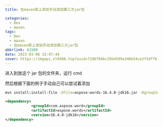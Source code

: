 ```yaml
---
title: 在maven库上添加手动添加第三方jar包

categories:
  - Dev
  - maven
tags:
  - Dev
  - maven
  - 在maven库上添加手动添加第三方jar包
abbrlink: 61509
date: 2023-03-06 15:47:44
cover: https://imgapi.xl0408.top?uuid=72d6f84bc25b4599a346b54ce2f3dffb
---
```


进入到放这个 jar 包的文件夹，运行 cmd

然后根据下面的例子手动自己可以尝试着添加

```bash
mvn install:install-file -Dfile=aspose-words-16.4.0-jdk16.jar -DgroupId=com.aspose.word  -DartifactId=aspose.words -Dversion=16.4.0-jdk16 -Dpackaging=jar -DgeneratePom=true
```

```xml
<dependency>
			<groupId>com.aspose.word</groupId>
			<artifactId>aspose.words</artifactId>
			<version>16.4.0-jdk16</version>
</dependency>
```